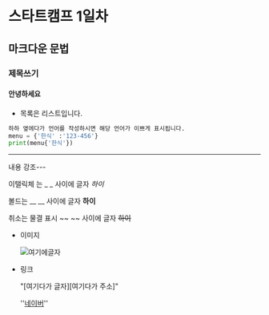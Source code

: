 # 스타트캠프 1일차

## 마크다운 문법

### 제목쓰기

#### 안녕하세요

- 목록은 리스트입니다.

```python
하하 옆에다가 언어를 작성하시면 해당 언어가 이쁘게 표시됩니다.
menu = {'한식' :'123-456'}
print(menu{'한식'})
```

---

내용 강조---

이탤릭체 는 _ _ 사이에 글자 _하이_

볼드는 __ __ 사이에 글자 __하이__

취소는 물결 표시 ~~ ~~ 사이에 글자 ~~하이~~



- 이미지

  ![여기에글자](이미지링크)

- 링크

  "[여기다가 글자][여기다가 주소]"

  ''[네이버](https://www.naver.com)''

  

